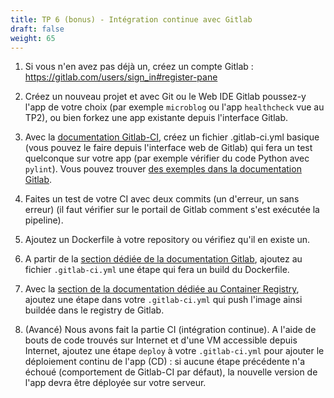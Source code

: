 ```yaml
---
title: TP 6 (bonus) - Intégration continue avec Gitlab
draft: false
weight: 65
---
```


1. Si vous n'en avez pas déjà un, créez un compte Gitlab : <https://gitlab.com/users/sign_in#register-pane>
2. Créez un nouveau projet et avec Git ou le Web IDE Gitlab poussez-y l'app de votre choix (par exemple `microblog` ou l'app `healthcheck` vue au TP2), ou bien forkez une app existante depuis l'interface Gitlab.
3. Avec la [documentation Gitlab-CI](https://docs.gitlab.com/ee/ci/quick_start/README.html), créez un fichier .gitlab-ci.yml basique (vous pouvez le faire depuis l'interface web de Gitlab) qui fera un test quelconque sur votre app (par exemple vérifier du code Python avec `pylint`). Vous pouvez trouver [des exemples dans la documentation Gitlab](https://docs.gitlab.com/ee/ci/examples/README.html).
4. Faites un test de votre CI avec deux commits (un d'erreur, un sans erreur) (il faut vérifier sur le portail de Gitlab comment s'est exécutée la pipeline).
5. Ajoutez un Dockerfile à votre repository ou vérifiez qu'il en existe un.
6. A partir de la [section dédiée de la documentation Gitlab](https://docs.gitlab.com/ee/ci/docker/using_docker_build.html), ajoutez au fichier `.gitlab-ci.yml` une étape qui fera un build du Dockerfile.
7. Avec la [section de la documentation dédiée au Container Registry](https://docs.gitlab.com/ee/user/packages/container_registry/), ajoutez une étape dans votre `.gitlab-ci.yml` qui push l'image ainsi buildée dans le registry de Gitlab.

8. (Avancé) Nous avons fait la partie CI (intégration continue). A l'aide de bouts de code trouvés sur Internet et d'une VM accessible depuis Internet, ajoutez une étape `deploy` à votre `.gitlab-ci.yml` pour ajouter le déploiement continu de l'app (CD) : si aucune étape précédente n'a échoué (comportement de Gitlab-CI par défaut), la nouvelle version de l'app devra être déployée sur votre serveur.
